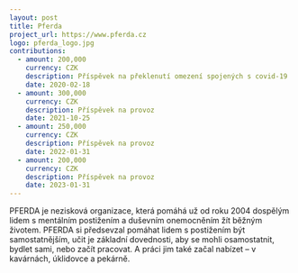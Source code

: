 ```yaml
---
layout: post
title: Pferda
project_url: https://www.pferda.cz
logo: pferda_logo.jpg
contributions:
  - amount: 200,000
    currency: CZK
    description: Příspěvek na překlenutí omezení spojených s covid-19
    date: 2020-02-18
  - amount: 300,000
    currency: CZK
    description: Příspěvek na provoz
    date: 2021-10-25
  - amount: 250,000
    currency: CZK
    description: Příspěvek na provoz
    date: 2022-01-31
  - amount: 200,000
    currency: CZK
    description: Příspěvek na provoz
    date: 2023-01-31
---
```


PFERDA je nezisková organizace, která pomáhá už od roku 2004 dospělým lidem s mentálním postižením a duševním onemocněním žít běžným životem. PFERDA si předsevzal pomáhat lidem s postižením být samostatnějším, učit je základní dovednosti, aby se mohli osamostatnit, bydlet sami, nebo začít pracovat. A práci jim také začal nabízet – v kavárnách, úklidovce a pekárně. 
